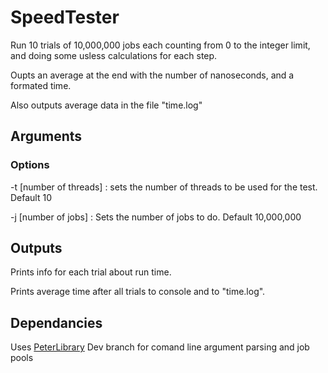 # SpeedTester

Run 10 trials of 10,000,000 jobs each counting from 0 to the integer limit, and doing some usless calculations for each step.

Oupts an average at the end with the number of nanoseconds, and a formated time.

Also outputs average data in the file "time.log"

## Arguments

### Options
-t [number of threads] : sets the number of threads to be used for the test. Default 10

-j [number of jobs] : Sets the number of jobs to do. Default 10,000,000

## Outputs
Prints info for each trial about run time.

Prints average time after all trials to console and to "time.log".

## Dependancies
Uses [PeterLibrary](https://github.com/Platratio34/PeterLibrary/tree/dev) Dev branch for comand line argument parsing and job pools
